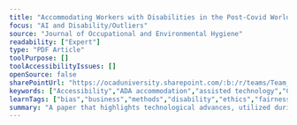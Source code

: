```yaml
---
title: "Accommodating Workers with Disabilities in the Post-Covid World"
focus: "AI and Disability/Outliers"
source: "Journal of Occupational and Environmental Hygiene"
readability: ["Expert"]
type: "PDF Article"
toolPurpose: []
toolAccessibilityIssues: []
openSource: false
sharePointUrl: "https://ocaduniversity.sharepoint.com/:b:/r/teams/Team_WeCount/Shared%20Documents/Resources%20and%20Tools/Literature%20(curated)/Accommodating%20workers%20with%20disabilities%20in%20the%20post%20Covid%20world.pdf?csf=1&web=1&e=taMqQ9"
keywords: ["Accessibility","ADA accommodation","assisted technology","Covid-19","disabled workers","Zoom fatigue"]
learnTags: ["bias","business","methods","disability","ethics","fairness","framework","inclusivePractice"]
summary: "A paper that highlights technological advances, utilized during the pandemic to facilitate work from home, that can be implemented post-pandemic as part of a strategy to increase accessibility for a range of disabilities.  "
---
```


